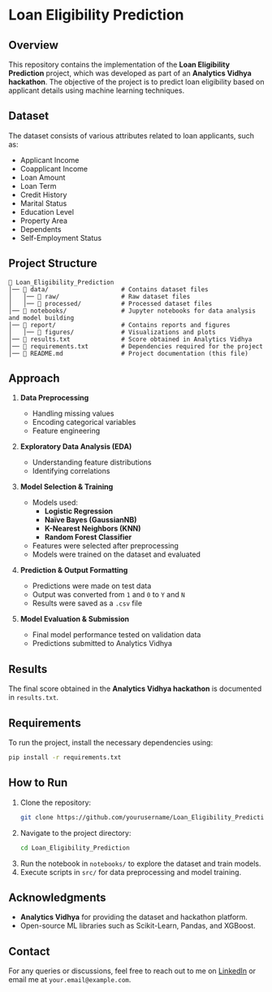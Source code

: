 # Loan Eligibility Prediction

## Overview
This repository contains the implementation of the **Loan Eligibility Prediction** project, which was developed as part of an **Analytics Vidhya hackathon**. The objective of the project is to predict loan eligibility based on applicant details using machine learning techniques.

## Dataset
The dataset consists of various attributes related to loan applicants, such as:
- Applicant Income
- Coapplicant Income
- Loan Amount
- Loan Term
- Credit History
- Marital Status
- Education Level
- Property Area
- Dependents
- Self-Employment Status

## Project Structure
```
📂 Loan_Eligibility_Prediction
│── 📂 data/                    # Contains dataset files
│   │── 📂 raw/                 # Raw dataset files
│   │── 📂 processed/           # Processed dataset files
│── 📂 notebooks/               # Jupyter notebooks for data analysis and model building
│── 📂 report/                  # Contains reports and figures
│   │── 📂 figures/             # Visualizations and plots
│── 📄 results.txt              # Score obtained in Analytics Vidhya
│── 📄 requirements.txt         # Dependencies required for the project
│── 📄 README.md                # Project documentation (this file)
```

## Approach
1. **Data Preprocessing**
   - Handling missing values
   - Encoding categorical variables
   - Feature engineering
   
2. **Exploratory Data Analysis (EDA)**
   - Understanding feature distributions
   - Identifying correlations
   
3. **Model Selection & Training**
   - Models used:
     - **Logistic Regression**
     - **Naïve Bayes (GaussianNB)**
     - **K-Nearest Neighbors (KNN)**
     - **Random Forest Classifier**
   - Features were selected after preprocessing
   - Models were trained on the dataset and evaluated
   
4. **Prediction & Output Formatting**
   - Predictions were made on test data
   - Output was converted from `1` and `0` to `Y` and `N`
   - Results were saved as a `.csv` file
   
5. **Model Evaluation & Submission**
   - Final model performance tested on validation data
   - Predictions submitted to Analytics Vidhya

## Results
The final score obtained in the **Analytics Vidhya hackathon** is documented in `results.txt`.

## Requirements
To run the project, install the necessary dependencies using:
```bash
pip install -r requirements.txt
```

## How to Run
1. Clone the repository:
   ```bash
   git clone https://github.com/yourusername/Loan_Eligibility_Prediction.git
   ```
2. Navigate to the project directory:
   ```bash
   cd Loan_Eligibility_Prediction
   ```
3. Run the notebook in `notebooks/` to explore the dataset and train models.
4. Execute scripts in `src/` for data preprocessing and model training.

## Acknowledgments
- **Analytics Vidhya** for providing the dataset and hackathon platform.
- Open-source ML libraries such as Scikit-Learn, Pandas, and XGBoost.

## Contact
For any queries or discussions, feel free to reach out to me on [LinkedIn](https://www.linkedin.com/in/your-profile) or email me at `your.email@example.com`.

